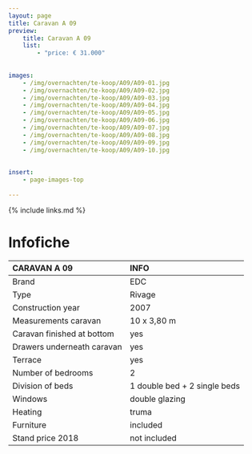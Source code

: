 ```yaml
---
layout: page
title: Caravan A 09
preview: 
    title: Caravan A 09
    list:
        - "price: € 31.000"
        
        
images:
    - /img/overnachten/te-koop/A09/A09-01.jpg
    - /img/overnachten/te-koop/A09/A09-02.jpg
    - /img/overnachten/te-koop/A09/A09-03.jpg
    - /img/overnachten/te-koop/A09/A09-04.jpg
    - /img/overnachten/te-koop/A09/A09-05.jpg
    - /img/overnachten/te-koop/A09/A09-06.jpg
    - /img/overnachten/te-koop/A09/A09-07.jpg
    - /img/overnachten/te-koop/A09/A09-08.jpg
    - /img/overnachten/te-koop/A09/A09-09.jpg
    - /img/overnachten/te-koop/A09/A09-10.jpg
    
    
insert:
    - page-images-top
    
---
```


{% include links.md %}



# Infofiche 

CARAVAN A 09                | INFO        | 
:---------------------------|:------------|
Brand                       |EDC
Type                        |Rivage
Construction year           |2007
Measurements caravan        |10 x 3,80 m
Caravan finished at bottom  |yes
Drawers underneath caravan  |yes
Terrace                     |yes
Number of bedrooms          |2
Division of beds            |1 double bed + 2 single beds
Windows                     |double glazing
Heating                     |truma
Furniture                   |included
Stand price 2018            |not included
